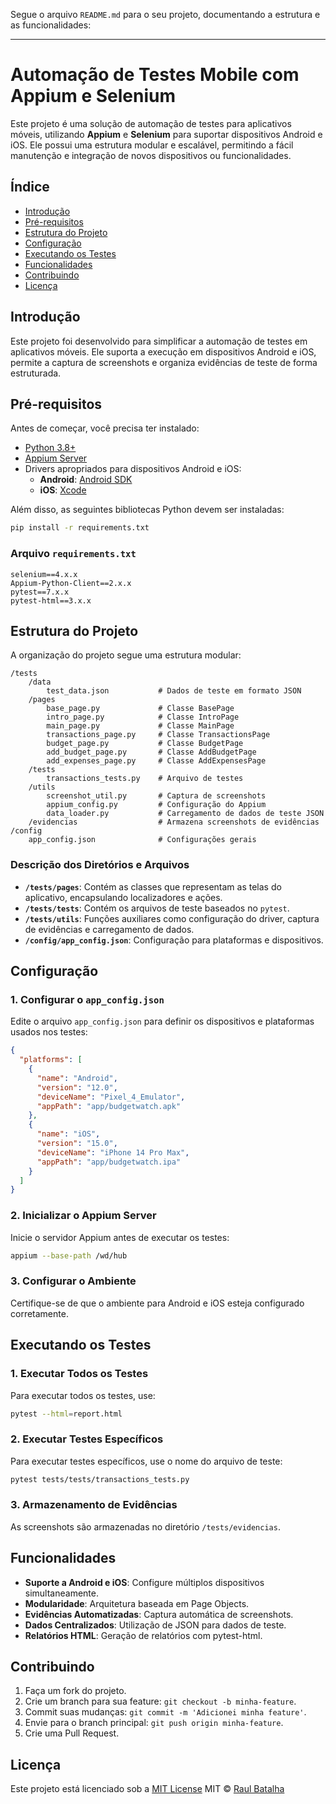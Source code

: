 Segue o arquivo `README.md` para o seu projeto, documentando a estrutura e as funcionalidades:

---

# Automação de Testes Mobile com Appium e Selenium

Este projeto é uma solução de automação de testes para aplicativos móveis, utilizando **Appium** e **Selenium** para suportar dispositivos Android e iOS. Ele possui uma estrutura modular e escalável, permitindo a fácil manutenção e integração de novos dispositivos ou funcionalidades.

## Índice

- [Introdução](#introdução)
- [Pré-requisitos](#pré-requisitos)
- [Estrutura do Projeto](#estrutura-do-projeto)
- [Configuração](#configuração)
- [Executando os Testes](#executando-os-testes)
- [Funcionalidades](#funcionalidades)
- [Contribuindo](#contribuindo)
- [Licença](#licença)

## Introdução

Este projeto foi desenvolvido para simplificar a automação de testes em aplicativos móveis. Ele suporta a execução em dispositivos Android e iOS, permite a captura de screenshots e organiza evidências de teste de forma estruturada.

## Pré-requisitos

Antes de começar, você precisa ter instalado:

- [Python 3.8+](https://www.python.org/downloads/)
- [Appium Server](https://appium.io/)
- Drivers apropriados para dispositivos Android e iOS:
  - **Android**: [Android SDK](https://developer.android.com/studio)
  - **iOS**: [Xcode](https://developer.apple.com/xcode/)

Além disso, as seguintes bibliotecas Python devem ser instaladas:

```bash
pip install -r requirements.txt
```

### Arquivo `requirements.txt`

```plaintext
selenium==4.x.x
Appium-Python-Client==2.x.x
pytest==7.x.x
pytest-html==3.x.x
```

## Estrutura do Projeto

A organização do projeto segue uma estrutura modular:

```
/tests
    /data
        test_data.json           # Dados de teste em formato JSON
    /pages
        base_page.py             # Classe BasePage
        intro_page.py            # Classe IntroPage
        main_page.py             # Classe MainPage
        transactions_page.py     # Classe TransactionsPage
        budget_page.py           # Classe BudgetPage
        add_budget_page.py       # Classe AddBudgetPage
        add_expenses_page.py     # Classe AddExpensesPage
    /tests
        transactions_tests.py    # Arquivo de testes
    /utils
        screenshot_util.py       # Captura de screenshots
        appium_config.py         # Configuração do Appium
        data_loader.py           # Carregamento de dados de teste JSON
    /evidencias                  # Armazena screenshots de evidências
/config
    app_config.json              # Configurações gerais
```

### Descrição dos Diretórios e Arquivos

- **`/tests/pages`**: Contém as classes que representam as telas do aplicativo, encapsulando localizadores e ações.
- **`/tests/tests`**: Contém os arquivos de teste baseados no `pytest`.
- **`/tests/utils`**: Funções auxiliares como configuração do driver, captura de evidências e carregamento de dados.
- **`/config/app_config.json`**: Configuração para plataformas e dispositivos.

## Configuração

### 1. Configurar o `app_config.json`

Edite o arquivo `app_config.json` para definir os dispositivos e plataformas usados nos testes:

```json
{
  "platforms": [
    {
      "name": "Android",
      "version": "12.0",
      "deviceName": "Pixel_4_Emulator",
      "appPath": "app/budgetwatch.apk"
    },
    {
      "name": "iOS",
      "version": "15.0",
      "deviceName": "iPhone 14 Pro Max",
      "appPath": "app/budgetwatch.ipa"
    }
  ]
}
```

### 2. Inicializar o Appium Server

Inicie o servidor Appium antes de executar os testes:

```bash
appium --base-path /wd/hub 
```

### 3. Configurar o Ambiente

Certifique-se de que o ambiente para Android e iOS esteja configurado corretamente.

## Executando os Testes

### 1. Executar Todos os Testes

Para executar todos os testes, use:

```bash
pytest --html=report.html
```

### 2. Executar Testes Específicos

Para executar testes específicos, use o nome do arquivo de teste:

```bash
pytest tests/tests/transactions_tests.py
```

### 3. Armazenamento de Evidências

As screenshots são armazenadas no diretório `/tests/evidencias`.

## Funcionalidades

- **Suporte a Android e iOS**: Configure múltiplos dispositivos simultaneamente.
- **Modularidade**: Arquitetura baseada em Page Objects.
- **Evidências Automatizadas**: Captura automática de screenshots.
- **Dados Centralizados**: Utilização de JSON para dados de teste.
- **Relatórios HTML**: Geração de relatórios com pytest-html.

## Contribuindo

1. Faça um fork do projeto.
2. Crie um branch para sua feature: `git checkout -b minha-feature`.
3. Commit suas mudanças: `git commit -m 'Adicionei minha feature'`.
4. Envie para o branch principal: `git push origin minha-feature`.
5. Crie uma Pull Request.

## Licença

Este projeto está licenciado sob a [MIT License](LICENSE) MIT © [Raul Batalha ](https://github.com/raulbatalha)
